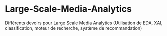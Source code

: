 # Large-Scale-Media-Analytics
Différents devoirs pour Large Scale Media Analytics (Utilisation de EDA, XAI, classification, moteur de recherche, système de recommandation)
